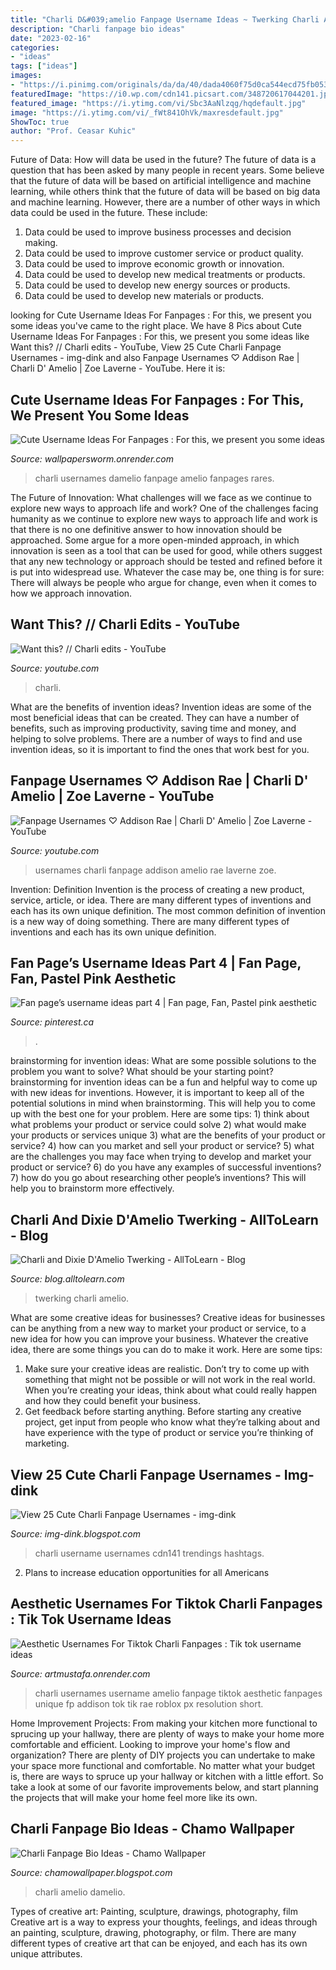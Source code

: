 ```yaml
---
title: "Charli D&#039;amelio Fanpage Username Ideas ~ Twerking Charli Amelio"
description: "Charli fanpage bio ideas"
date: "2023-02-16"
categories:
- "ideas"
tags: ["ideas"]
images:
- "https://i.pinimg.com/originals/da/da/40/dada4060f75d0ca544ecd75fb0530262.jpg"
featuredImage: "https://i0.wp.com/cdn141.picsart.com/348720617044201.jpg"
featured_image: "https://i.ytimg.com/vi/Sbc3AaNlzqg/hqdefault.jpg"
image: "https://i.ytimg.com/vi/_fWt841OhVk/maxresdefault.jpg"
ShowToc: true
author: "Prof. Ceasar Kuhic"
---
```



Future of Data: How will data be used in the future?
The future of data is a question that has been asked by many people in recent years. Some believe that the future of data will be based on artificial intelligence and machine learning, while others think that the future of data will be based on big data and machine learning. However, there are a number of other ways in which data could be used in the future. These include:
1. Data could be used to improve business processes and decision making.
2. Data could be used to improve customer service or product quality.
3. Data could be used to improve economic growth or innovation.
4. Data could be used to develop new medical treatments or products.
5. Data could be used to develop new energy sources or products.
6. Data could be used to develop new materials or products.

	

		
looking for Cute Username Ideas For Fanpages : For this, we present you some ideas you've came to the right place. We have 8 Pics about Cute Username Ideas For Fanpages : For this, we present you some ideas like Want this? // Charli edits - YouTube, View 25 Cute Charli Fanpage Usernames - img-dink and also Fanpage Usernames ♡ Addison Rae | Charli D&#039; Amelio | Zoe Laverne - YouTube. Here it is:
		
    
## Cute Username Ideas For Fanpages : For This, We Present You Some Ideas

<img loading=lazy src="https://i.ytimg.com/vi/boXoUm-On5Q/sddefault.jpg" onerror="this.onerror=null;this.src='https://tse1.mm.bing.net/th?id=OIP.Zr5VJsg4dwQoFXIG4YjntwHaFj&amp;pid=15.1';" alt="Cute Username Ideas For Fanpages : For this, we present you some ideas">

_Source: wallpapersworm.onrender.com_

>charli usernames damelio fanpage amelio fanpages rares. 

	

The Future of Innovation: What challenges will we face as we continue to explore new ways to approach life and work?
One of the challenges facing humanity as we continue to explore new ways to approach life and work is that there is no one definitive answer to how innovation should be approached. Some argue for a more open-minded approach, in which innovation is seen as a tool that can be used for good, while others suggest that any new technology or approach should be tested and refined before it is put into widespread use. Whatever the case may be, one thing is for sure: There will always be people who argue for change, even when it comes to how we approach innovation.

    
## Want This? // Charli Edits - YouTube

<img loading=lazy src="https://i.ytimg.com/vi/_fWt841OhVk/maxresdefault.jpg" onerror="this.onerror=null;this.src='https://tse2.mm.bing.net/th?id=OIP.FjVOLn2mLSCILv9qxk219QHaEK&amp;pid=15.1';" alt="Want this? // Charli edits - YouTube">

_Source: youtube.com_

>charli. 

	

What are the benefits of invention ideas?
Invention ideas are some of the most beneficial ideas that can be created. They can have a number of benefits, such as improving productivity, saving time and money, and helping to solve problems. There are a number of ways to find and use invention ideas, so it is important to find the ones that work best for you.

    
## Fanpage Usernames ♡ Addison Rae | Charli D&#039; Amelio | Zoe Laverne - YouTube

<img loading=lazy src="https://i.ytimg.com/vi/Sbc3AaNlzqg/hqdefault.jpg" onerror="this.onerror=null;this.src='https://tse2.mm.bing.net/th?id=OIP.bdRN-VSZCqFDEw8yheia4gHaFj&amp;pid=15.1';" alt="Fanpage Usernames ♡ Addison Rae | Charli D&#039; Amelio | Zoe Laverne - YouTube">

_Source: youtube.com_

>usernames charli fanpage addison amelio rae laverne zoe. 

	

Invention: Definition
Invention is the process of creating a new product, service, article, or idea. There are many different types of inventions and each has its own unique definition. The most common definition of invention is a new way of doing something. There are many different types of inventions and each has its own unique definition.

    
## Fan Page’s Username Ideas Part 4 | Fan Page, Fan, Pastel Pink Aesthetic

<img loading=lazy src="https://i.pinimg.com/originals/da/da/40/dada4060f75d0ca544ecd75fb0530262.jpg" onerror="this.onerror=null;this.src='https://tse3.mm.bing.net/th?id=OIP.8-ZSaamV6Qy_TP4axEtpWQHaDp&amp;pid=15.1';" alt="Fan page’s username ideas part 4 | Fan page, Fan, Pastel pink aesthetic">

_Source: pinterest.ca_

>. 

	

brainstorming for invention ideas: What are some possible solutions to the problem you want to solve? What should be your starting point?
brainstorming for invention ideas can be a fun and helpful way to come up with new ideas for inventions. However, it is important to keep all of the potential solutions in mind when brainstorming. This will help you to come up with the best one for your problem. Here are some tips: 1) think about what problems your product or service could solve 2) what would make your products or services unique 3) what are the benefits of your product or service? 4) how can you market and sell your product or service? 5) what are the challenges you may face when trying to develop and market your product or service? 6) do you have any examples of successful inventions? 7) how do you go about researching other people’s inventions? This will help you to brainstorm more effectively.

    
## Charli And Dixie D&#039;Amelio Twerking - AllToLearn - Blog

<img loading=lazy src="https://i.ytimg.com/vi/VdmYclkjYd0/maxresdefault.jpg" onerror="this.onerror=null;this.src='https://tse2.mm.bing.net/th?id=OIP.RXCfhym0brkLMjAHVkSc3AHaEK&amp;pid=15.1';" alt="Charli and Dixie D&#039;Amelio Twerking - AllToLearn - Blog">

_Source: blog.alltolearn.com_

>twerking charli amelio. 

	

What are some creative ideas for businesses?
Creative ideas for businesses can be anything from a new way to market your product or service, to a new idea for how you can improve your business. Whatever the creative idea, there are some things you can do to make it work. Here are some tips: 
1. Make sure your creative ideas are realistic. Don’t try to come up with something that might not be possible or will not work in the real world. When you’re creating your ideas, think about what could really happen and how they could benefit your business. 
2. Get feedback before starting anything. Before starting any creative project, get input from people who know what they’re talking about and have experience with the type of product or service you’re thinking of marketing.

    
## View 25 Cute Charli Fanpage Usernames - Img-dink

<img loading=lazy src="https://i0.wp.com/cdn141.picsart.com/348720617044201.jpg" onerror="this.onerror=null;this.src='https://tse2.mm.bing.net/th?id=OIP.TmRmhYQUEYThwJ4qjGFNPAHaHa&amp;pid=15.1';" alt="View 25 Cute Charli Fanpage Usernames - img-dink">

_Source: img-dink.blogspot.com_

>charli username usernames cdn141 trendings hashtags. 

	

2. Plans to increase education opportunities for all Americans 

    
## Aesthetic Usernames For Tiktok Charli Fanpages : Tik Tok Username Ideas

<img loading=lazy src="https://i.ytimg.com/vi/boXoUm-On5Q/hqdefault.jpg" onerror="this.onerror=null;this.src='https://tse1.mm.bing.net/th?id=OIP.ghovBCOiGpoa3gooF2Tl9AHaFj&amp;pid=15.1';" alt="Aesthetic Usernames For Tiktok Charli Fanpages : Tik tok username ideas">

_Source: artmustafa.onrender.com_

>charli usernames username amelio fanpage tiktok aesthetic fanpages unique fp addison tok tik rae roblox px resolution short. 

	

Home Improvement Projects: From making your kitchen more functional to sprucing up your hallway, there are plenty of ways to make your home more comfortable and efficient.
Looking to improve your home's flow and organization? There are plenty of DIY projects you can undertake to make your space more functional and comfortable. No matter what your budget is, there are ways to spruce up your hallway or kitchen with a little effort. So take a look at some of our favorite improvements below, and start planning the projects that will make your home feel more like its own.

    
## Charli Fanpage Bio Ideas - Chamo Wallpaper

<img loading=lazy src="https://i.ytimg.com/vi/ezBvj1SR5hc/maxresdefault.jpg" onerror="this.onerror=null;this.src='https://tse2.mm.bing.net/th?id=OIP._rWpNfTXbiTzykAQBFFpIAHaEK&amp;pid=15.1';" alt="Charli Fanpage Bio Ideas - Chamo Wallpaper">

_Source: chamowallpaper.blogspot.com_

>charli amelio damelio. 

	

Types of creative art: Painting, sculpture, drawings, photography, film
Creative art is a way to express your thoughts, feelings, and ideas through an painting, sculpture, drawing, photography, or film. There are many different types of creative art that can be enjoyed, and each has its own unique attributes.

